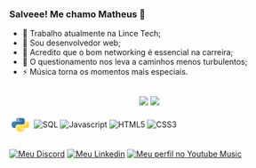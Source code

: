 ### Salveee! Me chamo Matheus 👋

- 🔭 Trabalho atualmente na Lince Tech;
- 🌱 Sou desenvolvedor web;
- 👯 Acredito que o bom networking é essencial na carreira;
- 🤔 O questionamento nos leva a caminhos menos turbulentos;
- ⚡ Música torna os momentos mais especiais.

##

<div align="center">
  <a href="https://github.com/MatheusPiske"></a>
  <img height="180em" src="https://github-readme-stats.vercel.app/api?username=MatheusPiske&theme=blue-green"/>
  <img height="180em" src="https://github-readme-stats.vercel.app/api/top-langs/?username=MatheusPiske&theme=blue-green"/>
</div>

<div style="display: inline_block"><br>
  <img align="center" alt="Python" height="30" width="40" src="https://raw.githubusercontent.com/devicons/devicon/master/icons/python/python-original.svg">
  <img align="center" alt="SQL" height="30" width="40" src="https://cdn.jsdelivr.net/gh/devicons/devicon/icons/mysql/mysql-original.svg" />
  <img align="center" alt="Javascript" height="30" width="40" src="https://cdn.jsdelivr.net/gh/devicons/devicon/icons/javascript/javascript-original.svg" />
  <img align="center" alt="HTML5" height="30" width="40" src="https://www.svgrepo.com/show/197982/html.svg" />
  <img align="center" alt="CSS3" height="30" width="40" src="https://www.svgrepo.com/show/373535/css.svg" />
</div>
    
 ##
 
<div> 
  <a href="https://discord.com/" target="_blank"><img src="https://img.shields.io/badge/Discord-7289DA?style=for-the-badge&logo=discord&logoColor=white" alt="Meu Discord"></a> 
  <a href="https://www.linkedin.com/in/matheus-henrique-piske-de-araujo-835733223/" target="_blank"><img src="https://img.shields.io/badge/LinkedIn-0077B5?style=for-the-badge&logo=linkedin&logoColor=white" alt="Meu Linkedin"></a>
  <a href="https://music.youtube.com/channel/UC_R_9QKKtfuo5vVnhQ7o2ZA" target="_blank"><img src="https://img.shields.io/badge/Youtube-ff0000?&style=for-the-badge&logo=music&logoColor=white" alt="Meu perfil no Youtube Music"></a>
</div>

